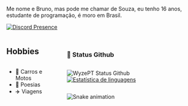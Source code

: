 Me nome e Bruno, mas pode me chamar de Souza, eu tenho 16 anos, estudante de programação, é moro em Brasil.

[![Discord Presence](https://lanyard.cnrad.dev/api/667815606451699712)](https://discord.com/users/667815606451699712)
<br/>
  
<div style="display:flex;justify-content:left;">
  <div style="display:flex;flex-direction:column;margin-right:20px;">
    <h2>Hobbies</h2>
    <ul>
      <li>🚗 Carros e Motos</li>
      <li>📖 Poesias</li>
      <li>✈️ Viagens</li>
    </ul>
  </div>
  <div style="display:flex;flex-direction:column;">

<br>

### 🌙 Status Github
![WyzePT Status Github](https://github-readme-stats.vercel.app/api?username=souzatoledo&show_icons=true&theme=radical)
[![Estatística de linguagens](https://github-readme-stats.vercel.app/api/top-langs/?username=souzatoledo&theme=blue-green&layout=compact)](https://github.com/souzatoledo/github-readme-stats)
 
![Snake animation](https://github.com/souzatoledo/souzatoledo/blob/output/github-contribution-grid-snake.svg)
